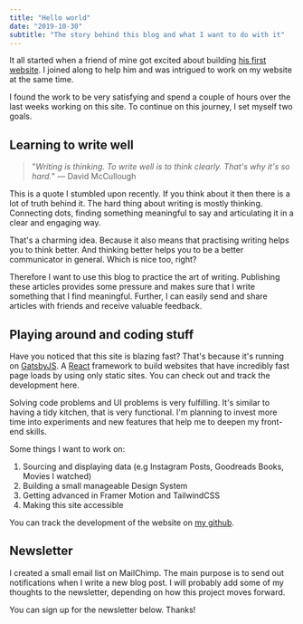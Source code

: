 ```yaml
---
title: "Hello world"
date: "2019-10-30"
subtitle: "The story behind this blog and what I want to do with it"
---
```


It all started when a friend of mine got excited about building [his first website](https://www.quechup.me/). I joined along to help him and was intrigued to work on my website at the same time.

I found the work to be very satisfying and spend a couple of hours over the last weeks working on this site. To continue on this journey, I set myself two goals.

## Learning to write well

> "_Writing is thinking. To write well is to think clearly. That's why it's so hard._" ― David McCullough

This is a quote I stumbled upon recently. If you think about it then there is a lot of truth behind it. The hard thing about writing is mostly thinking. Connecting dots, finding something meaningful to say and articulating it in a clear and engaging way.

That's a charming idea. Because it also means that practising writing helps you to think better. And thinking better helps you to be a better communicator in general. Which is nice too, right?

Therefore I want to use this blog to practice the art of writing. Publishing these articles provides some pressure and makes sure that I write something that I find meaningful. Further, I can easily send and share articles with friends and receive valuable feedback.

## Playing around and coding stuff

Have you noticed that this site is blazing fast? That's because it's running on [GatsbyJS](https://www.gatsbyjs.org/). A [React](https://reactjs.org/) framework to build websites that have incredibly fast page loads by using only static sites. You can check out and track the development here.

Solving code problems and UI problems is very fulfilling. It's similar to having a tidy kitchen, that is very functional. I'm planning to invest more time into experiments and new features that help me to deepen my front-end skills.

Some things I want to work on:

1. Sourcing and displaying data (e.g Instagram Posts, Goodreads Books, Movies I watched)
2. Building a small manageable Design System
3. Getting advanced in Framer Motion and TailwindCSS
4. Making this site accessible

You can track the development of the website on [my github](https://github.com/wirtzdan).

## Newsletter

I created a small email list on MailChimp. The main purpose is to send out notifications when I write a new blog post. I will probably add some of my thoughts to the newsletter, depending on how this project moves forward.

You can sign up for the newsletter below. Thanks!
